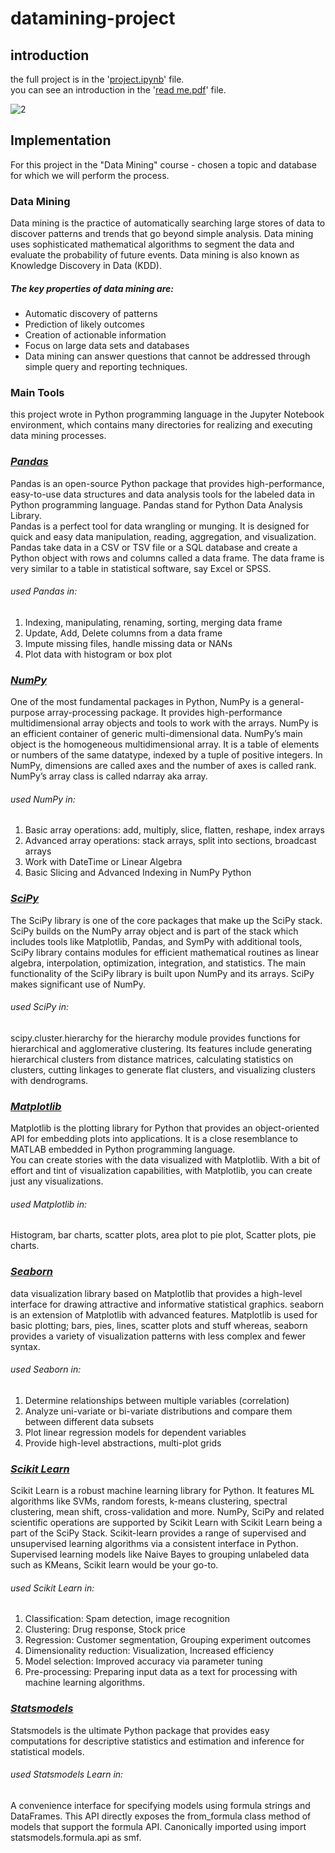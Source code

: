 # datamining-project  
## introduction
 
the full project is in the 
'[project.ipynb](https://github.com/YPshir/datamining-project/blob/master/project.ipynb)' file.  
you can see an introduction in the 
'[read me.pdf](https://github.com/YPshir/datamining-project/blob/master/read%20me.pdf)' file.  

![2](https://user-images.githubusercontent.com/46241467/79245311-9e00fd00-7e80-11ea-9ff8-afd9e7670377.png)  
  
  
  ## Implementation  
  For this project in the "Data Mining" course - chosen a topic and database for which we will perform the process.
  ###  Data Mining  
  Data mining is the practice of automatically searching large stores of data to discover patterns and trends that go beyond simple       analysis. Data mining uses sophisticated mathematical algorithms to segment the data and evaluate the probability of future events.     Data mining is also known as Knowledge Discovery in Data (KDD).
  ##### The key properties of data mining are:
  * Automatic discovery of patterns  
  * Prediction of likely outcomes  
  * Creation of actionable information  
  * Focus on large data sets and databases  
  * Data mining can answer questions that cannot be addressed through simple query and reporting techniques.
  
  ### Main Tools  
 this project wrote in Python programming language in the Jupyter Notebook environment, which contains many directories for   realizing and executing data mining processes.   
  
  ### *[Pandas](https://pandas.pydata.org/)*      
  Pandas is an open-source Python package that provides high-performance, easy-to-use data structures and data analysis tools for the   labeled data in Python programming language. Pandas stand for Python Data Analysis Library.   
  Pandas is a perfect tool for data wrangling or munging. It is designed for quick and easy data manipulation, reading, aggregation, and visualization.
Pandas take data in a CSV or TSV file or a SQL database and create a Python object with rows and columns called a data frame. The data frame is very similar to a table in statistical software, say Excel or SPSS.  
###### used Pandas in:  
  1. Indexing, manipulating, renaming, sorting, merging data frame  
  2. Update, Add, Delete columns from a data frame  
  3. Impute missing files, handle missing data or NANs  
  4. Plot data with histogram or box plot  
  
  ### *[NumPy](https://numpy.org/)*      
One of the most fundamental packages in Python, NumPy is a general-purpose array-processing package. It provides high-performance multidimensional array objects and tools to work with the arrays. NumPy is an efficient container of generic multi-dimensional data.
NumPy’s main object is the homogeneous multidimensional array. It is a table of elements or numbers of the same datatype, indexed by a tuple of positive integers. In NumPy, dimensions are called axes and the number of axes is called rank. NumPy’s array class is called ndarray aka array.  
###### used NumPy in:  
  1. Basic array operations: add, multiply, slice, flatten, reshape, index arrays  
  2. Advanced array operations: stack arrays, split into sections, broadcast arrays  
  3. Work with DateTime or Linear Algebra  
  4. Basic Slicing and Advanced Indexing in NumPy Python  
  
  ### *[SciPy](https://www.scipy.org/)*      
The SciPy library is one of the core packages that make up the SciPy stack. SciPy builds on the NumPy array object and is part of the stack which includes tools like Matplotlib, Pandas, and SymPy with additional tools,
SciPy library contains modules for efficient mathematical routines as linear algebra, interpolation, optimization, integration, and statistics. The main functionality of the SciPy library is built upon NumPy and its arrays. SciPy makes significant use of NumPy.  
###### used SciPy in:  
 scipy.cluster.hierarchy for the hierarchy module provides functions for hierarchical and agglomerative clustering. Its features include generating hierarchical clusters from distance matrices, calculating statistics on clusters, cutting linkages to generate flat clusters, and visualizing clusters with dendrograms.  
 
   ### *[Matplotlib](https://matplotlib.org/)*      
Matplotlib is the plotting library for Python that provides an object-oriented API for embedding plots into applications. It is a close resemblance to MATLAB embedded in Python programming language.  
You can create stories with the data visualized with Matplotlib.
With a bit of effort and tint of visualization capabilities, with Matplotlib, you can create just any visualizations.  
###### used Matplotlib in:  
Histogram, bar charts, scatter plots, area plot to pie plot, Scatter plots, pie charts.  

  ### *[Seaborn](https://seaborn.pydata.org/)*      
data visualization library based on Matplotlib that provides a high-level interface for drawing attractive and informative statistical graphics. seaborn is an extension of Matplotlib with advanced features.
Matplotlib is used for basic plotting; bars, pies, lines, scatter plots and stuff whereas, seaborn provides a variety of visualization patterns with less complex and fewer syntax.  
###### used Seaborn in:  
  1. Determine relationships between multiple variables (correlation)  
  2. Analyze uni-variate or bi-variate distributions and compare them between different data subsets  
  3. Plot linear regression models for dependent variables  
  4. Provide high-level abstractions, multi-plot grids  
  
  ### *[Scikit Learn](https://scikit-learn.org/stable/)*      
Scikit Learn is a robust machine learning library for Python. It features ML algorithms like SVMs, random forests, k-means clustering, spectral clustering, mean shift, cross-validation and more. NumPy, SciPy and related scientific operations are supported by Scikit Learn with Scikit Learn being a part of the SciPy Stack.
Scikit-learn provides a range of supervised and unsupervised learning algorithms via a consistent interface in Python. Supervised learning models like Naive Bayes to grouping unlabeled data such as KMeans, Scikit learn would be your go-to.  
###### used Scikit Learn in:  
  1. Classification: Spam detection, image recognition  
  2. Clustering: Drug response, Stock price  
  3. Regression: Customer segmentation, Grouping experiment outcomes  
  4. Dimensionality reduction: Visualization, Increased efficiency  
  5. Model selection: Improved accuracy via parameter tuning  
  6. Pre-processing: Preparing input data as a text for processing with machine learning algorithms.  
  
  
  ### *[Statsmodels](https://www.statsmodels.org/stable/index.html)*      
Statsmodels is the ultimate Python package that provides easy computations for descriptive statistics and estimation and inference for statistical models.  
###### used Statsmodels Learn in:  
 A convenience interface for specifying models using formula strings and DataFrames. This API directly exposes the from_formula class method of models that support the formula API. Canonically imported using import statsmodels.formula.api as smf.  
 

 
 
  

 
 
  
  
  
  
  
  
